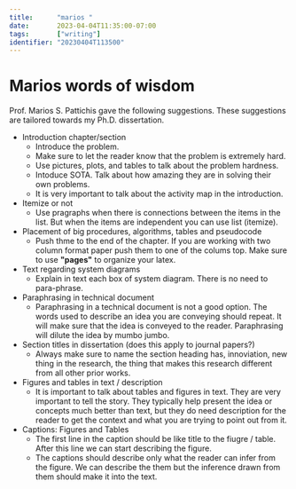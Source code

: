 ```yaml
---
title:      "marios "
date:       2023-04-04T11:35:00-07:00
tags:       ["writing"]
identifier: "20230404T113500"
---
```


# Marios words of wisdom
Prof. Marios S. Pattichis gave the following suggestions. These
suggestions are tailored towards my Ph.D. dissertation.

- Introduction chapter/section
  - Introduce the problem.
  - Make sure to let the reader know that the problem is extremely hard.
  - Use pictures, plots, and tables to talk about the problem hardness.
  - Intoduce SOTA. Talk about how amazing they are in solving their own
	problems.
  - It is very important to talk about the activity map in the introduction.
- Itemize or not
  - Use pragraphs when there is connections between the items in
    the list. But when the items are independent you can use
    list (itemize).
- Placement of big procedures, algorithms, tables and pseudocode
  - Push thme to the end of the chapter. If you are working with two column
    format paper push them to one of the colums top. Make sure to use **"pages"**
    to organize your latex.
- Text regarding system diagrams
  - Explain in text each box of system diagram. There is no need to para-phrase.
- Paraphrasing in technical document
  - Paraphrasing in a technical document is not a good option. The words used to describe
    an idea you are conveying should repeat. It will make sure that the idea is conveyed to
    the reader. Paraphrasing will dilute the idea by mumbo jumbo.
- Section titles in dissertation (does this apply to journal papers?)
  - Always make sure to name the section heading has, innoviation,
    new thing in the research, the thing that makes this research
    different from all other prior works.
- Figures and tables in text / description
  - It is important to talk about tables and figures in text. They are
    very important to tell the story. They typically help present the
    idea or concepts much better than text, but they do need description
    for the reader to get the context and what you are trying to point
    out from it.
- Captions: Figures and Tables
  - The first line in the caption should be like title to the fiugre / table.
    After this line we can start describing the figure.
  - The captions should describe only what the reader can infer from the figure.
    We can describe the them but the inference drawn from them should make it into
    the text. 


